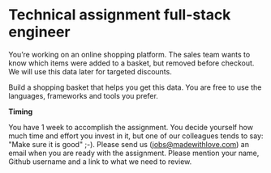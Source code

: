 # Technical assignment full-stack engineer

You’re working on an online shopping platform. The sales team wants to know which items were added to a basket, but removed before checkout. We will use this data later for targeted discounts.

Build a shopping basket that helps you get this data. You are free to use the languages, frameworks and tools you prefer.

**Timing**

You have 1 week to accomplish the assignment. You decide yourself how much time and effort you invest in it, but one of our colleagues tends to say: "Make sure it is good" ;-). Please send us (jobs@madewithlove.com) an email when you are ready with the assignment. Please mention your name, Github username and a link to what we need to review.
